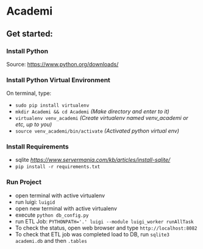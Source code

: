 # Academi

## Get started:

### Install Python
Source: https://www.python.org/downloads/

### Install Python Virtual Environment
On terminal, type:
- ```sudo pip install virtualenv```
- ```mkdir Academi && cd Academi``` *(Make directory and enter to it)*
- ```virtualenv venv_academi``` *(Create virtualenv named venv_academi or etc, up to you)*
- ```source venv_academi/bin/activate``` *(Activated python virtual env)*


### Install Requirements
- sqlite *https://www.servermania.com/kb/articles/install-sqlite/*
- `pip install -r requirements.txt`

### Run Project
- open terminal with active virtualenv
- run luigi: ```luigid```
- open new terminal with active virtualenv
- execute ```python db_config.py```
- run ETL Job: ```PYTHONPATH='.' luigi --module luigi_worker runAllTask```
- To check the status, open web browser and type `http://localhost:8082`
- To check that ETL job was completed load to DB, run `sqlite3 academi.db` and then `.tables`